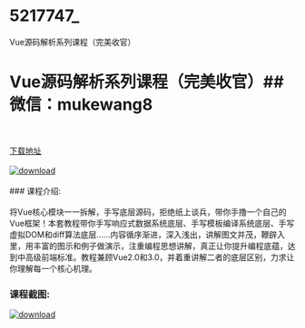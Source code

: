 # 5217747_
Vue源码解析系列课程（完美收官）
# Vue源码解析系列课程（完美收官）## 微信：mukewang8
<br/></br>[下载地址](http://www.36tz.cn/article/5217747 "下载地址")
<br/></br>[![download](http://36tz.cn/muke_img/2021_01_1-77-300x167.png "下载地址")](http://www.36tz.cn/article/5217747 "下载地址")
<br/></br>### 课程介绍:<br/></br>将Vue核心模块一一拆解，手写底层源码，拒绝纸上谈兵，带你手撸一个自己的Vue框架！本套教程带你手写响应式数据系统底层、手写模板编译系统底层、手写虚拟DOM和diff算法底层……内容循序渐进，深入浅出，讲解图文并茂，鞭辟入里，用丰富的图示和例子做演示，注重编程思想讲解，真正让你提升编程底蕴，达到中高级前端标准。教程兼顾Vue2.0和3.0，并着重讲解二者的底层区别，力求让你理解每一个核心机理。

### 课程截图:
[![download](http://36tz.cn/muke_img/2021_01_2-91.png "下载地址")](http://www.36tz.cn/article/5217747 "下载地址")
